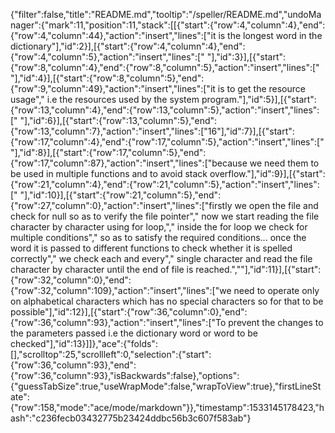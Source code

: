 {"filter":false,"title":"README.md","tooltip":"/speller/README.md","undoManager":{"mark":11,"position":11,"stack":[[{"start":{"row":4,"column":4},"end":{"row":4,"column":44},"action":"insert","lines":["it is the longest word in the dictionary"],"id":2}],[{"start":{"row":4,"column":4},"end":{"row":4,"column":5},"action":"insert","lines":[" "],"id":3}],[{"start":{"row":8,"column":4},"end":{"row":8,"column":5},"action":"insert","lines":[" "],"id":4}],[{"start":{"row":8,"column":5},"end":{"row":9,"column":49},"action":"insert","lines":["it is to get the resource usage","    i.e the resources used by the system program."],"id":5}],[{"start":{"row":13,"column":4},"end":{"row":13,"column":5},"action":"insert","lines":[" "],"id":6}],[{"start":{"row":13,"column":5},"end":{"row":13,"column":7},"action":"insert","lines":["16"],"id":7}],[{"start":{"row":17,"column":4},"end":{"row":17,"column":5},"action":"insert","lines":[" "],"id":8}],[{"start":{"row":17,"column":5},"end":{"row":17,"column":87},"action":"insert","lines":["because we need them to be used in multiple functions and to avoid stack overflow."],"id":9}],[{"start":{"row":21,"column":4},"end":{"row":21,"column":5},"action":"insert","lines":[" "],"id":10}],[{"start":{"row":21,"column":5},"end":{"row":27,"column":0},"action":"insert","lines":["firstly we open the file and check for null so as to verify the file pointer","    now we start reading the file character by character using for loop,","    inside the for loop we check for multiple conditions","    so as to satisfy the required conditions... once the word it is passed to different functions to check whether it is spelled correctly","    we check each and every","    single character and read the file character by character until the end of file is reached.",""],"id":11}],[{"start":{"row":32,"column":0},"end":{"row":32,"column":109},"action":"insert","lines":["we need to operate only on alphabetical characters which has no special characters so for that to be possible"],"id":12}],[{"start":{"row":36,"column":0},"end":{"row":36,"column":93},"action":"insert","lines":["To prevent the changes to the parameters passed i.e the dictionary word or word to be checked"],"id":13}]]},"ace":{"folds":[],"scrolltop":25,"scrollleft":0,"selection":{"start":{"row":36,"column":93},"end":{"row":36,"column":93},"isBackwards":false},"options":{"guessTabSize":true,"useWrapMode":false,"wrapToView":true},"firstLineState":{"row":158,"mode":"ace/mode/markdown"}},"timestamp":1533145178423,"hash":"c236fecb03432775b23424ddbc56b3c607f583ab"}